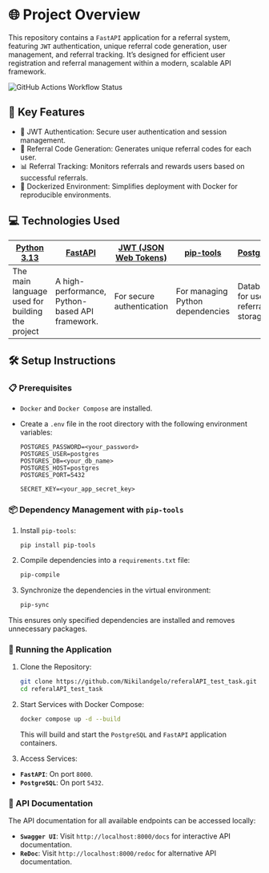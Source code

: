 # 🌐 Project Overview
This repository contains a `FastAPI` application for a referral system, featuring `JWT` authentication, unique referral code generation, user management, and referral tracking. It’s designed for efficient user registration and referral management within a modern, scalable API framework.

![GitHub Actions Workflow Status](https://img.shields.io/github/actions/workflow/status/Nikilandgelo/referalAPI_test_task/CI.yml?style=for-the-badge&logo=githubactions&logoColor=white&label=CI&labelColor=blue)

## 🚀 Key Features
- 🔐 JWT Authentication: Secure user authentication and session management.
- 🔗 Referral Code Generation: Generates unique referral codes for each user.
- 📊 Referral Tracking: Monitors referrals and rewards users based on successful referrals.
- 🐳 Dockerized Environment: Simplifies deployment with Docker for reproducible environments.

## 💻 Technologies Used
| [**Python 3.13**](https://www.python.org/)      | [**FastAPI**](https://fastapi.tiangolo.com)     | [**JWT (JSON Web Tokens)**](https://jwt.io/) | [**pip-tools**](https://github.com/jazzband/pip-tools) | [**PostgreSQL**](https://www.postgresql.org/) |  [**Docker**](https://docs.docker.com/)              | 
| ----------------------------------------------- | ----------------------------------------------- | -------------------------------------------- | ------------------------------------------------------ | ----------------------------------------------| ---------------------------------------------------- |
| The main language used for building the project | A high-performance, Python-based API framework. | For secure authentication                    | For managing Python dependencies                       | Database for user and referral data storage   | Containerize the application and manage dependencies |

## 🛠️ Setup Instructions

### 📋 Prerequisites
- `Docker` and `Docker Compose` are installed.
- Create a `.env` file in the root directory with the following environment variables:
    
    ```env
    POSTGRES_PASSWORD=<your_password>
    POSTGRES_USER=postgres
    POSTGRES_DB=<your_db_name>
    POSTGRES_HOST=postgres
    POSTGRES_PORT=5432

    SECRET_KEY=<your_app_secret_key>
    ```
### 📦 Dependency Management with `pip-tools`
1. Install `pip-tools`:

    ```bash
    pip install pip-tools
    ```
2. Compile dependencies into a `requirements.txt` file:

    ```bash
    pip-compile
    ```
3. Synchronize the dependencies in the virtual environment:

    ```bash
    pip-sync
    ```
This ensures only specified dependencies are installed and removes unnecessary packages.

### 🚀 Running the Application
1. Clone the Repository:

    ```bash
    git clone https://github.com/Nikilandgelo/referalAPI_test_task.git
    cd referalAPI_test_task
    ```
2. Start Services with Docker Compose:

   ```bash
   docker compose up -d --build
    ```
    This will build and start the `PostgreSQL` and `FastAPI` application containers.
3. Access Services:
- **`FastAPI`**: On port `8000`.
- **`PostgreSQL`**: On port `5432`.

### 📖 API Documentation
The API documentation for all available endpoints can be accessed locally:
- **`Swagger UI`**: Visit `http://localhost:8000/docs` for interactive API documentation.
- **`ReDoc`**: Visit `http://localhost:8000/redoc` for alternative API documentation.
